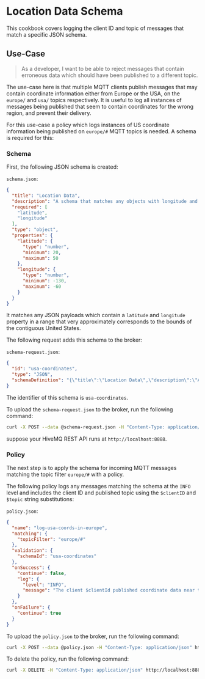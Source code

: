 # Location Data Schema
This cookbook covers logging the client ID and topic of messages that match a specific JSON schema.

## Use-Case
> As a developer, I want to be able to reject messages that contain erroneous data which should have been published to a different topic.

The use-case here is that multiple MQTT clients publish messages that may contain coordinate information either from Europe or the USA, on the `europe/` and `usa/` topics respectively. It is useful to log all instances of messages being published that seem to contain coordinates for the wrong region, and prevent their delivery.

For this use-case a policy which logs instances of US coordinate information being published on `europe/#` MQTT topics is needed. A schema is required for this:

### Schema

First, the following JSON schema is created:

`schema.json`:
```json
{
  "title": "Location Data",
  "description": "A schema that matches any objects with longitude and latitude coordinates near the USA",
  "required": [
    "latitude",
    "longitude"
  ],
  "type": "object",
  "properties": {
    "latitude": {
      "type": "number",
      "minimum": 20,
      "maximum": 50
    },
    "longitude": {
      "type": "number",
      "minimum": -130,
      "maximum": -60
    }
  }
}
```

It matches any JSON payloads which contain a `latitude` and  `longitude` property in a range that very approximately corresponds to the bounds of the contiguous United States.

The following request adds this schema to the broker:

`schema-request.json`:
```json
{
  "id": "usa-coordinates",
  "type": "JSON",
  "schemaDefinition": "{\"title\":\"Location Data\",\"description\":\"A schema that matches any objects with longitude and latitude coordinates near the USA\",\"required\":[\"latitude\",\"longitude\"],\"type\":\"object\",\"properties\":{\"latitude\":{\"type\":\"number\",\"minimum\":20,\"maximum\":50},\"longitude\":{\"type\":\"number\",\"minimum\":-130,\"maximum\":-60}}}"
}
```

The identifier of this schema is `usa-coordinates`.

To upload the `schema-request.json` to the broker, run the following command:
```bash
curl -X POST --data @schema-request.json -H "Content-Type: application/json` http://localhost:8888/api/v1/schemas
```
suppose your HiveMQ REST API runs at `http://localhost:8888`.


### Policy

The next step is to apply the schema for incoming MQTT messages matching the topic filter `europe/#` with a policy.

The following policy logs any messages matching the schema at the `INFO` level and includes the client ID and published topic using the `$clientID` and `$topic` string substitutions:

`policy.json`:
```json
{
  "name": "log-usa-coords-in-europe",
  "matching": {
    "topicFilter": "europe/#"
  },
  "validation": {
    "schemaId": "usa-coordinates"
  },
  "onSuccess": {
    "continue": false,
    "log": {
      "level": "INFO",
      "message": "The client $clientId published coordinate data near the US on topic $topic"
    }
  },
  "onFailure": {
    "continue": true
  }
}
```

To upload the `policy.json` to the broker, run the following command:
```bash
curl -X POST --data @policy.json -H "Content-Type: application/json" http://localhost:8888/api/v1/policies
```

To delete the policy, run the following command:
```bash
curl -X DELETE -H "Content-Type: application/json" http://localhost:8888/api/v1/policies/log-usa-coords-in-europe
```

